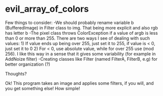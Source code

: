# evil_array_of_colors

Few things to consider:
-We should probably rename variable b (BufferedImage) in Filter class to img. 
  That being more explicit and also rgb has letter b
-The pixel class throws ColorException if a value of argb is less than 0 or more than 255.
  There are two ways I see of dealing with such values:
    1) If value ends up being over 255, just set it to 255, if value is < 0, just set it to 0
    2) For < 0, use absolute value, while for over 255 use (mod 256).
        I like this way in a sense that it gives some variability (for example in AddNoize filter)
-Creating classes like Filter (named FilterA, FilterB, e.g) for better organization (?)

      
Thoughts?

Ok! This program takes an image and applies some filters, if you will, and you get something else! How simple!
